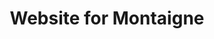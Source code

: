 ---
title: "Website for Montaigne"
slug: 'montaigne-website'
displayImage: 'Montaigne.jpg'
featuredImage: 'Montaigne.jpg'
client: 'Montaigne Smart Business Solutions'
stack: 'React.js'
period: 'May 2019 - June 2019'
demoLink: 'https://montaigne.co'
---